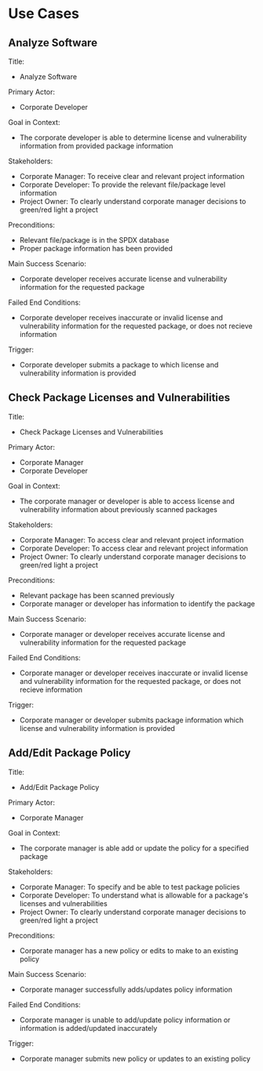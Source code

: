 # Use Cases

## Analyze Software

Title:

* Analyze Software

Primary Actor:

* Corporate Developer

Goal in Context:

* The corporate developer is able to determine license and vulnerability information from provided package information

Stakeholders:

* Corporate Manager: To receive clear and relevant project information
* Corporate Developer: To provide the relevant file/package level information
* Project Owner: To clearly understand corporate manager decisions to green/red light a project

Preconditions:

* Relevant file/package is in the SPDX database
* Proper package information has been provided

Main Success Scenario:

* Corporate developer receives accurate license and vulnerability information for the requested package

Failed End Conditions:

* Corporate developer receives inaccurate or invalid license and vulnerability information for the requested package, or does not recieve information

Trigger:

* Corporate developer submits a package to which license and vulnerability information is provided

## Check Package Licenses and Vulnerabilities

Title:

* Check Package Licenses and Vulnerabilities

Primary Actor:

* Corporate Manager
* Corporate Developer

Goal in Context:

* The corporate manager or developer is able to access license and vulnerability information about previously scanned packages

Stakeholders:

* Corporate Manager: To access clear and relevant project information
* Corporate Developer: To access clear and relevant project information
* Project Owner: To clearly understand corporate manager decisions to green/red light a project

Preconditions:

* Relevant package has been scanned previously
* Corporate manager or developer has information to identify the package

Main Success Scenario:

* Corporate manager or developer receives accurate license and vulnerability information for the requested package

Failed End Conditions:

* Corporate manager or developer receives inaccurate or invalid license and vulnerability information for the requested package, or does not recieve information

Trigger:

* Corporate manager or developer submits package information which license and vulnerability information is provided

## Add/Edit Package Policy

Title:

* Add/Edit Package Policy

Primary Actor:

* Corporate Manager

Goal in Context:

* The corporate manager is able add or update the policy for a specified package

Stakeholders:

* Corporate Manager: To specify and be able to test package policies
* Corporate Developer: To understand what is allowable for a package's licenses and vulnerabilities
* Project Owner: To clearly understand corporate manager decisions to green/red light a project

Preconditions:

* Corporate manager has a new policy or edits to make to an existing policy

Main Success Scenario:

* Corporate manager successfully adds/updates policy information

Failed End Conditions:

* Corporate manager is unable to add/update policy information or information is added/updated inaccurately

Trigger:

* Corporate manager submits new policy or updates to an existing policy
